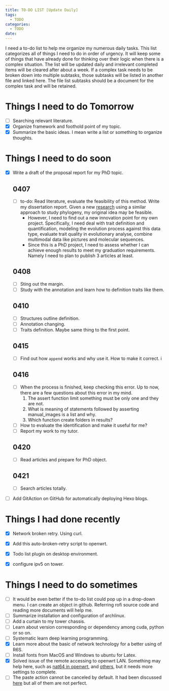 ```yaml
---
title: TO-DO LIST [Update Daily]
tags:
  - TODO
categories:
  - TODO
date: 
---
```


I need a to-do list to help me organize my numerous daily tasks. This list categorizes all of things  I need to do in order of urgency. It will keep some of things that have already done for thinking over their logic when there is a complex situation. The list will be updated daily and irrelevant completed items will be cleared after about a week. If a complex task needs to be broken down into multiple subtasks, those subtasks will be listed in another file and linked here. The file list subtasks should be a document for the complex task and will be retained.

# Things I need to do **Tomorrow**
- [ ] Searching relevant literature.
- [x] Organize framework and foothold point of my topic.
- [x] Summarize the basic ideas. I mean write a list or something to organize thoughts.

# Things I need to do soon 
- [x] Write a draft of the proposal report for my PhD topic.
	 ## 0407
	 - [ ] to-do: Read literature, evaluate the feasibility of this method. Write my dissertation report. 
		Given a new [research](https://doi.org/10.1016/j.pld.2022.11.001) using a similar approach to study phylogeny, my original idea may be feasible. 
		- However, I need to find out a new innovation point for my own project. Specifically, I need deal with trait definition and quantification, modeling the evolution process against this data type, evaluate trait quality in evolutionary analyse, combine multimodal data like pictures and molecular sequences. 
		- Since this is a PhD project, I need to assess whether I can achieve enough results to meet my graduation requirements. Namely I need to plan to publish 3 articles at least.
	
	 ## 0408
	- [ ] Sting out the margin.
	- [ ] Study with the annotation and learn how to definition traits like them.
	
	 ## 0410
	- [ ] Structures outline definition.
	- [ ] Annotation changing.
	- [ ] Traits definition. Maybe same thing to the first point.
	
	 ## 0415
	- [ ] Find out how `append` works and why use it. How to make it correct. i
	
	 ## 0416
	- [ ] When the process is finished, keep checking this error. Up to now, there are a few questions about this error in my mind. 
		1. The assert function limit something must be only one and they are not.
		2. What is meaning of statements followed by asserting manual_images is a list and why. 
		3. Which function create folders in results?
	- [ ] How to evaluate the identification and make it useful for me?
	- [ ] Report my work to my tutor.
	
	 ## 0420
	- [ ] Read articles and prepare for PhD object.
	
	 ## 0421
	- [ ] Search articles totally.

- [ ] Add GitAction on GitHub for automatically deploying Hexo blogs.


# Things I had done recently 
- [x] Network broken retry. Using curl.
- [x] Add this auto-broken-retry script to openwrt.
- [x] Todo list plugin on desktop environment. 
- [x] configure ipv5 on tower.


# Things I need to do sometimes
- [ ] It would be even better if the to-do list could pop up in a drop-down menu. I can create an object in github. Referring rofi source code and reading more documents will help me.
- [ ] Summarize installation and configuration of archlinux.
- [ ] Add a curtain to my tower chassis.
- [ ] Learn about version corresponding or dependency among cuda, python or so on.
- [ ] Systematic learn deep learning programming.
- [x] Learn more about the basic of network technology for a better using of R6S.
- [ ] Install fonts from MacOS and Windows to ubuntu for Latex.
- [x] Solved issue of the remote accessing to openwrt LAN. Something may help here, such as [nat64 in openwrt](https://openwrt.org/docs/guide-user/network/ipv6/nat64), and [others](https://blog.csdn.net/qq_29688717/article/details/129506914), but it needs more settings to complete.
- [ ] The paste action cannot be canceled by default. It had been discussed  [here](https://github.com/erebe/greenclip/issues/27) but all of them are not perfect.
